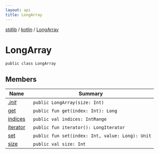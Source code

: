 ```yaml
---
layout: api
title: LongArray
---
```

[stdlib](../../index.html) / [kotlin](../index.html) / [LongArray](index.html)

# LongArray

```
public class LongArray
```
## Members
| Name | Summary |
|------|---------|
|[*.init*](_init_.html)|&nbsp;&nbsp;`public LongArray(size: Int)`<br>|
|[get](get.html)|&nbsp;&nbsp;`public fun get(index: Int): Long`<br>|
|[indices](indices.html)|&nbsp;&nbsp;`public val indices: IntRange`<br>|
|[iterator](iterator.html)|&nbsp;&nbsp;`public fun iterator(): LongIterator`<br>|
|[set](set.html)|&nbsp;&nbsp;`public fun set(index: Int, value: Long): Unit`<br>|
|[size](size.html)|&nbsp;&nbsp;`public val size: Int`<br>|
